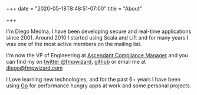 +++
date = "2020-05-18T8:48:51-07:00"
title = "About"

+++

I'm Diego Medina, I have been developing secure and real-time applications since 2001. Around 2010 I started using Scala and Lift and for many years I was one of the most active members on the mailing list.

I'm  now the VP of Engineering at [Ascendant Compliance Manager](https://www.ascendantcompliancemanager.com/) and you can find my on [twitter @fmpwizard](https://twitter.com/fmpwizard), [github](https://github.com/fmpwizard) or email me at diego@fmpwizard.com

I Love learning new technologies, and for the past 6+ years I have been using [Go](http://golang.org/) for performance hungry apps at work and some personal projects.
